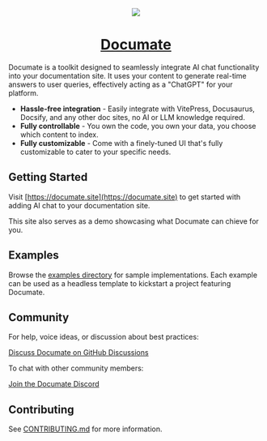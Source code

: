<p align="center">
  <a href="https://documate.site">
    <picture>
      <img src="https://user-images.githubusercontent.com/1651946/263922257-0fc353a6-84a7-41f0-85cf-e4113e2b4570.png" />
    </picture>
    <h1 align="center">Documate</h1>
  </a>
</p>

Documate is a toolkit designed to seamlessly integrate AI chat functionality into your documentation site. It uses your content to generate real-time answers to user queries, effectively acting as a "ChatGPT" for your platform.

- **Hassle-free integration** - Easily integrate with VitePress, Docusaurus, Docsify, and any other doc sites, no AI or LLM knowledge required.
- **Fully controllable** - You own the code, you own your data, you choose which content to index.
- **Fully customizable** - Come with a finely-tuned UI that's fully customizable to cater to your specific needs.

## Getting Started

Visit [https://documate.site](https://documate.site) to get started with adding AI chat to your documentation site.

This site also serves as a demo showcasing what Documate can chieve for you.

## Examples

Browse the [examples directory](./examples/) for sample implementations. Each example can be used as a headless template to kickstart a project featuring Documate.

## Community

For help, voice ideas, or discussion about best practices:

[Discuss Documate on GitHub Discussions](https://github.com/aircodelabs/documate/discussions)

To chat with other community members:

[Join the Documate Discord](https://discord.gg/YhypQrZBu5)

## Contributing

See [CONTRIBUTING.md](./CONTRIBUTING.md) for more information.
